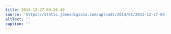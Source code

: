 ```yaml
---
title: 2013-12-27 09.26.49
source: 'https://static.jamesdigioia.com/uploads/2014/01/2013-12-27-09-26-49-scaled.jpg'
altText: ''
caption: ''
---
```


